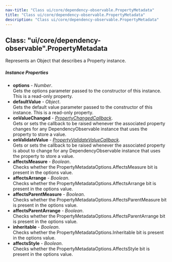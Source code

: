 ```yaml
---
nav-title: "Class ui/core/dependency-observable.PropertyMetadata"
title: "Class ui/core/dependency-observable.PropertyMetadata"
description: "Class ui/core/dependency-observable.PropertyMetadata"
---
```

## Class: "ui/core/dependency-observable".PropertyMetadata  
Represents an Object that describes a Property instance.

##### Instance Properties
 - **options** - _Number_.    
  Gets the options parameter passed to the constructor of this instance. This is a read-only property.
 - **defaultValue** - _Object_.    
  Gets the default value parameter passed to the constructor of this instance. This is a read-only property.
 - **onValueChanged** - [_PropertyChangedCallback_](../../../ui/core/dependency-observable/PropertyChangedCallback.md).    
  Gets or sets the callback to be raised whenever the associated property changes for any DependencyObservable instance that uses the property to store a value.
 - **onValidateValue** - [_PropertyValidateValueCallback_](../../../ui/core/dependency-observable/PropertyValidateValueCallback.md).    
  Gets or sets the callback to be raised whenever the associated property is about to change for any DependencyObservable instance that uses the property to store a value.
 - **affectsMeasure** - _Boolean_.    
  Checks whether the PropertyMetadataOptions.AffectsMeasure bit is present in the options value.
 - **affectsArrange** - _Boolean_.    
  Checks whether the PropertyMetadataOptions.AffectsArrange bit is present in the options value.
 - **affectsParentMeasure** - _Boolean_.    
  Checks whether the PropertyMetadataOptions.AffectsParentMeasure bit is present in the options value.
 - **affectsParentArrange** - _Boolean_.    
  Checks whether the PropertyMetadataOptions.AffectsParentArrange bit is present in the options value.
 - **inheritable** - _Boolean_.    
  Checks whether the PropertyMetadataOptions.Inheritable bit is present in the options value.
 - **affectsStyle** - _Boolean_.    
  Checks whether the PropertyMetadataOptions.AffectsStyle bit is present in the options value.
